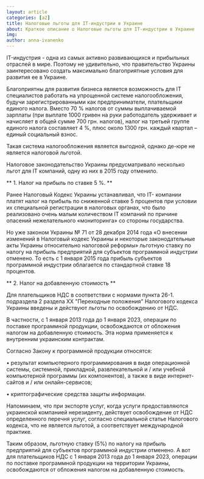 ```yaml
---
layout: article
categories: [a2]
title: Налоговые льготы для IT-индустрии в Украине
about: Краткое описание о Налоговые льготы для IT-индустрии в Украине
img:
author: anna-ivanenko
--- 
```

IT-индустрия - одна из самых активно развивающихся и прибыльных отраслей в мире. Поэтому не удивительно, что правительство
Украины заинтересовано создать максимально благоприятные условия для развития ее в Украине. 

Благоприятны для развития бизнеса является возможность для IT специалистов работать на упрощенной системе налогообложения,
будучи зарегистрированными как предприниматели, плательщики единого налога. Вместо 70 % налогов от суммы выплачиваемой 
зарплаты (при выплате 1000 гривен на руки работодатель удерживает и начисляет в общей сумме 700 грн. налогов), налог на 
третьей группе единого налога составляет 4 %, плюс около 1300 грн. каждый квартал – единый социальный взнос.

Такая система налогообложения является выгодной, однако де-юре не является налоговой льготой. 

Налоговое законодательство Украины предусматривало несколько льгот для IT компаний, одну из них в 2015 году 
отменило.

** 1.	Налог на прибыль по ставке 5 %. **

Ранее Налоговый Кодекс Украины устанавливал, что IT- компании платят налог на прибыль по сниженной ставке 5 процентов 
при условии их специальной регистрации в налоговых органах, что было реализовано очень малым количеством IT компаний 
по причине опасений нежелательного «мониторинга» со стороны государства.

Но уже законом Украины № 71 от 28 декабря 2014 года «О внесении изменений в Налоговый кодекс Украины и некоторые 
законодательные акты Украины относительно налоговой реформы» льготную ставку по налогу на прибыль предприятий для 
субъектов программной индустрии  отменено. То есть с 1 января 2015 года прибыль субъектов программной индустрии 
облагается по стандартной ставке 18 процентов.

** 2.	Налог на добавленную стоимость **

Для плательщиков НДС в соответствии с нормами пункта 26-1. подраздела 2 раздела XX "Переходные положения" Налогового
кодекса Украины введены и действуют льготы по освобождению от НДС. 

В частности, с 1 января 2013 года до 1 января 2023, операции по поставке программной продукции, освобождаются от 
обложения налогом на добавленную стоимость. Эта норма применяется к внутренним украинским контрактам.

Согласно Закону к программной продукции относятся:

•	результат компьютерного программирования в виде операционной системы, системной, прикладной, развлекательной 
и / или учебной компьютерной программы (их компонентов), а также в виде интернет-сайтов и / или онлайн-сервисов;

•	криптографические средства защиты информации.

Напоминаем, что при экспорте услуг, когда услуги предоставляются украинской компанией нерезиденту, действует 
освобождение от НДС определенного перечня услуг, согласно специальной статье Налогового кодекса, что не является 
льготой, а соответствует международной практике. 

Таким образом, льготную ставку (5%) по налогу на прибыль предприятий для субъектов программной индустрии  отменено. 
А вот для плательщиков НДС с 1 января 2013 года до 1 января 2023, операции по поставке программной продукции на территории 
Украины, освобождаются от обложения налогом на добавленную стоимость.
